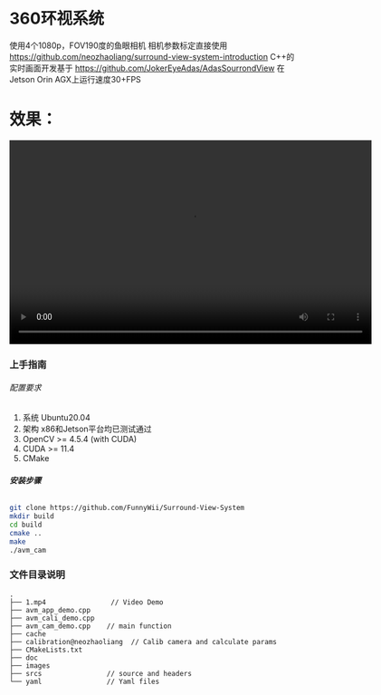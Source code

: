 # 360环视系统

使用4个1080p，FOV190度的鱼眼相机
相机参数标定直接使用 https://github.com/neozhaoliang/surround-view-system-introduction
C++的实时画面开发基于 https://github.com/JokerEyeAdas/AdasSourrondView
在Jetson Orin AGX上运行速度30+FPS

# 效果：
<video width="640" height="360" controls>
  <source src="https://github.com/FunnyWii/Surround-View-System/raw/main/1.mp4" type="video/mp4">
  Your browser does not support the video tag.
</video>



### 上手指南

###### 配置要求

1. 系统 Ubuntu20.04
2. 架构 x86和Jetson平台均已测试通过
3. OpenCV >= 4.5.4 (with CUDA)
4. CUDA >= 11.4
5. CMake

###### **安装步骤**

```sh
git clone https://github.com/FunnyWii/Surround-View-System
mkdir build
cd build
cmake ..
make
./avm_cam
```

### 文件目录说明

```
.
├── 1.mp4                // Video Demo
├── avm_app_demo.cpp     
├── avm_cali_demo.cpp
├── avm_cam_demo.cpp    // main function
├── cache
├── calibration@neozhaoliang  // Calib camera and calculate params 
├── CMakeLists.txt      
├── doc            
├── images
├── srcs                // source and headers
└── yaml                // Yaml files
```

